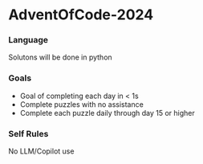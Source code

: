 # AdventOfCode-2024

### Language
Solutons will be done in python

### Goals
- Goal of completing each day in < 1s
- Complete puzzles with no assistance
- Complete each puzzle daily through day 15 or higher

### Self Rules
No LLM/Copilot use
